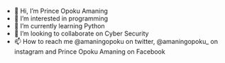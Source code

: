 - 👋 Hi, I’m Prince Opoku Amaning
- 👀 I’m interested in programming
- 🌱 I’m currently learning Python
- 💞️ I’m looking to collaborate on Cyber Security
- 📫 How to reach me @amaningopoku on twitter, @amaningopoku_ on instagram and Prince Opoku Amaning on Facebook

<!---
amaningopoku/amaningopoku is a ✨ special ✨ repository because its `README.md` (this file) appears on your GitHub profile.
You can click the Preview link to take a look at your changes.
--->
